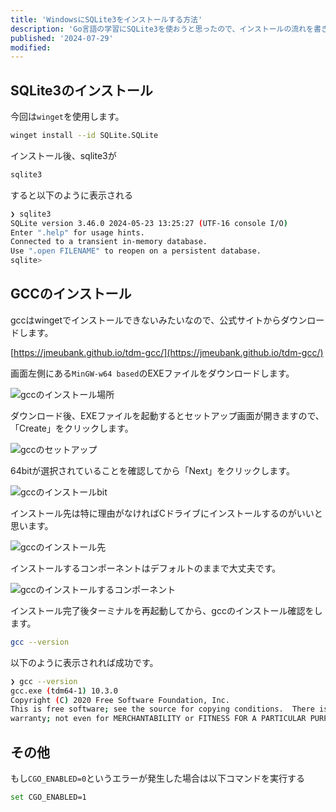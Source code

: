 ```yaml
---
title: 'WindowsにSQLite3をインストールする方法'
description: 'Go言語の学習にSQLite3を使おうと思ったので、インストールの流れを書きました。'
published: '2024-07-29'
modified:
---
```


## SQLite3のインストール

今回は`winget`を使用します。

```bash
winget install --id SQLite.SQLite
```

インストール後、sqlite3が

```bash
sqlite3
```

すると以下のように表示される

```bash
❯ sqlite3
SQLite version 3.46.0 2024-05-23 13:25:27 (UTF-16 console I/O)
Enter ".help" for usage hints.
Connected to a transient in-memory database.
Use ".open FILENAME" to reopen on a persistent database.
sqlite>
```


## GCCのインストール

gccはwingetでインストールできないみたいなので、公式サイトからダウンロードします。

[https://jmeubank.github.io/tdm-gcc/](https://jmeubank.github.io/tdm-gcc/)

画面左側にある`MinGW-w64 based`のEXEファイルをダウンロードします。

![gccのインストール場所](/static/gcc.avif)

ダウンロード後、EXEファイルを起動するとセットアップ画面が開きますので、「Create」をクリックします。

![gccのセットアップ](/static/gcc-setup.avif)

64bitが選択されていることを確認してから「Next」をクリックします。

![gccのインストールbit](/static/gcc-64bit.avif)

インストール先は特に理由がなければCドライブにインストールするのがいいと思います。

![gccのインストール先](/static/gcc-install-directory.avif)

インストールするコンポーネントはデフォルトのままで大丈夫です。

![gccのインストールするコンポーネント](/static/gcc-install-components.avif)

インストール完了後ターミナルを再起動してから、gccのインストール確認をします。

```bash
gcc --version
```

以下のように表示されれば成功です。

```bash
❯ gcc --version
gcc.exe (tdm64-1) 10.3.0
Copyright (C) 2020 Free Software Foundation, Inc.
This is free software; see the source for copying conditions.  There is NO
warranty; not even for MERCHANTABILITY or FITNESS FOR A PARTICULAR PURPOSE.
```


## その他

もし`CGO_ENABLED=0`というエラーが発生した場合は以下コマンドを実行する

```bash
set CGO_ENABLED=1
```
